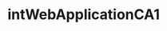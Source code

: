 # intWebApplicationCA1

<!-- /***************************************************************************************
 *    Title: <Core Version of the XML, XSL, and Table seen in class >
 *    Author: <Mikhail Timofeev>
 *    Date: <November/December 2020>
 *    Code version: <1>
 *    Availability: <https://github.com/mikhail-cct/xml-bootcamp/>
 *
 ***************************************************************************************/ -->
<!-- /***************************************************************************************
 *    Title: <Polo Templates>
 *    Author: <Polo>
 *    Date: <2017 POLO -  Responsive Multi-Purpose HTML5 Template. All Rights Reserved>
 *    Code version: <1>
 *    Availability: <https://themeforest.net/item/polo-responsive-multipurpose-html5-template/13708923>
 *
 ***************************************************************************************/ -->
